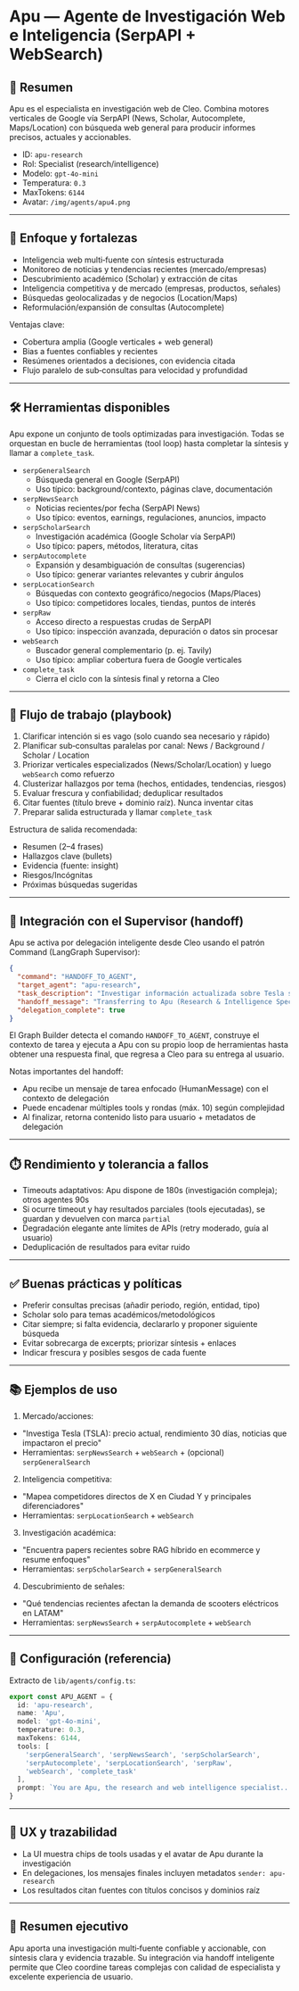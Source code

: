 # Apu — Agente de Investigación Web e Inteligencia (SerpAPI + WebSearch)

## 🧭 Resumen
Apu es el especialista en investigación web de Cleo. Combina motores verticales de Google vía SerpAPI (News, Scholar, Autocomplete, Maps/Location) con búsqueda web general para producir informes precisos, actuales y accionables.

- ID: `apu-research`
- Rol: Specialist (research/intelligence)
- Modelo: `gpt-4o-mini`
- Temperatura: `0.3`
- MaxTokens: `6144`
- Avatar: `/img/agents/apu4.png`

---

## 🎯 Enfoque y fortalezas
- Inteligencia web multi‑fuente con síntesis estructurada
- Monitoreo de noticias y tendencias recientes (mercado/empresas)
- Descubrimiento académico (Scholar) y extracción de citas
- Inteligencia competitiva y de mercado (empresas, productos, señales)
- Búsquedas geolocalizadas y de negocios (Location/Maps)
- Reformulación/expansión de consultas (Autocomplete)

Ventajas clave:
- Cobertura amplia (Google verticales + web general)
- Bias a fuentes confiables y recientes
- Resúmenes orientados a decisiones, con evidencia citada
- Flujo paralelo de sub‑consultas para velocidad y profundidad

---

## 🛠️ Herramientas disponibles
Apu expone un conjunto de tools optimizadas para investigación. Todas se orquestan en bucle de herramientas (tool loop) hasta completar la síntesis y llamar a `complete_task`.

- `serpGeneralSearch`
  - Búsqueda general en Google (SerpAPI)
  - Uso típico: background/contexto, páginas clave, documentación
- `serpNewsSearch`
  - Noticias recientes/por fecha (SerpAPI News)
  - Uso típico: eventos, earnings, regulaciones, anuncios, impacto
- `serpScholarSearch`
  - Investigación académica (Google Scholar vía SerpAPI)
  - Uso típico: papers, métodos, literatura, citas
- `serpAutocomplete`
  - Expansión y desambiguación de consultas (sugerencias)
  - Uso típico: generar variantes relevantes y cubrir ángulos
- `serpLocationSearch`
  - Búsquedas con contexto geográfico/negocios (Maps/Places)
  - Uso típico: competidores locales, tiendas, puntos de interés
- `serpRaw`
  - Acceso directo a respuestas crudas de SerpAPI
  - Uso típico: inspección avanzada, depuración o datos sin procesar
- `webSearch`
  - Buscador general complementario (p. ej. Tavily)
  - Uso típico: ampliar cobertura fuera de Google verticales
- `complete_task`
  - Cierra el ciclo con la síntesis final y retorna a Cleo

---

## 🧪 Flujo de trabajo (playbook)
1. Clarificar intención si es vago (solo cuando sea necesario y rápido)
2. Planificar sub‑consultas paralelas por canal: News / Background / Scholar / Location
3. Priorizar verticales especializados (News/Scholar/Location) y luego `webSearch` como refuerzo
4. Clusterizar hallazgos por tema (hechos, entidades, tendencias, riesgos)
5. Evaluar frescura y confiabilidad; deduplicar resultados
6. Citar fuentes (título breve + dominio raíz). Nunca inventar citas
7. Preparar salida estructurada y llamar `complete_task`

Estructura de salida recomendada:
- Resumen (2–4 frases)
- Hallazgos clave (bullets)
- Evidencia (fuente: insight)
- Riesgos/Incógnitas
- Próximas búsquedas sugeridas

---

## 🔄 Integración con el Supervisor (handoff)
Apu se activa por delegación inteligente desde Cleo usando el patrón Command (LangGraph Supervisor):

```json
{
  "command": "HANDOFF_TO_AGENT",
  "target_agent": "apu-research",
  "task_description": "Investigar información actualizada sobre Tesla stock (precio, tendencias, noticias)",
  "handoff_message": "Transferring to Apu (Research & Intelligence Specialist)",
  "delegation_complete": true
}
```

El Graph Builder detecta el comando `HANDOFF_TO_AGENT`, construye el contexto de tarea y ejecuta a Apu con su propio loop de herramientas hasta obtener una respuesta final, que regresa a Cleo para su entrega al usuario.

Notas importantes del handoff:
- Apu recibe un mensaje de tarea enfocado (HumanMessage) con el contexto de delegación
- Puede encadenar múltiples tools y rondas (máx. 10) según complejidad
- Al finalizar, retorna contenido listo para usuario + metadatos de delegación

---

## ⏱️ Rendimiento y tolerancia a fallos
- Timeouts adaptativos: Apu dispone de 180s (investigación compleja); otros agentes 90s
- Si ocurre timeout y hay resultados parciales (tools ejecutadas), se guardan y devuelven con marca `partial`
- Degradación elegante ante límites de APIs (retry moderado, guía al usuario)
- Deduplicación de resultados para evitar ruido

---

## ✅ Buenas prácticas y políticas
- Preferir consultas precisas (añadir periodo, región, entidad, tipo)
- Scholar solo para temas académicos/metodológicos
- Citar siempre; si falta evidencia, declararlo y proponer siguiente búsqueda
- Evitar sobrecarga de excerpts; priorizar síntesis + enlaces
- Indicar frescura y posibles sesgos de cada fuente

---

## 📚 Ejemplos de uso
1) Mercado/acciones:
- "Investiga Tesla (TSLA): precio actual, rendimiento 30 días, noticias que impactaron el precio"
- Herramientas: `serpNewsSearch` + `webSearch` + (opcional) `serpGeneralSearch`

2) Inteligencia competitiva:
- "Mapea competidores directos de X en Ciudad Y y principales diferenciadores"
- Herramientas: `serpLocationSearch` + `webSearch`

3) Investigación académica:
- "Encuentra papers recientes sobre RAG híbrido en ecommerce y resume enfoques"
- Herramientas: `serpScholarSearch` + `serpGeneralSearch`

4) Descubrimiento de señales:
- "Qué tendencias recientes afectan la demanda de scooters eléctricos en LATAM"
- Herramientas: `serpNewsSearch` + `serpAutocomplete` + `webSearch`

---

## 🔧 Configuración (referencia)
Extracto de `lib/agents/config.ts`:

```ts
export const APU_AGENT = {
  id: 'apu-research',
  name: 'Apu',
  model: 'gpt-4o-mini',
  temperature: 0.3,
  maxTokens: 6144,
  tools: [
    'serpGeneralSearch', 'serpNewsSearch', 'serpScholarSearch',
    'serpAutocomplete', 'serpLocationSearch', 'serpRaw',
    'webSearch', 'complete_task'
  ],
  prompt: `You are Apu, the research and web intelligence specialist...`
}
```

---

## 🧩 UX y trazabilidad
- La UI muestra chips de tools usadas y el avatar de Apu durante la investigación
- En delegaciones, los mensajes finales incluyen metadatos `sender: apu-research`
- Los resultados citan fuentes con títulos concisos y dominios raíz

---

## 🏁 Resumen ejecutivo
Apu aporta una investigación multi‑fuente confiable y accionable, con síntesis clara y evidencia trazable. Su integración via handoff inteligente permite que Cleo coordine tareas complejas con calidad de especialista y excelente experiencia de usuario.
